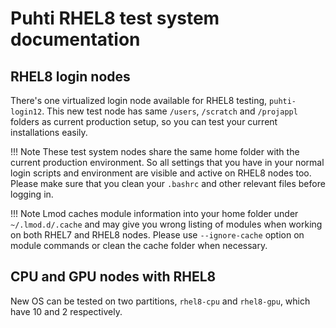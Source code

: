 # Puhti RHEL8 test system documentation

## RHEL8 login nodes

There's one virtualized login node available for RHEL8 testing,
`puhti-login12`. This new test node has same `/users`, `/scratch` and
`/projappl` folders as current production setup, so you can test your
current installations easily.

!!! Note
    These test system nodes share the same home folder with the
    current production environment. So all settings that you have in
    your normal login scripts and environment are visible and active
    on RHEL8 nodes too. Please make sure that you clean your `.bashrc`
    and other relevant files before logging in.

!!! Note
    Lmod caches module information into your home folder under
    `~/.lmod.d/.cache` and may give you wrong listing of modules when
    working on both RHEL7 and RHEL8 nodes. Please use `--ignore-cache`
    option on module commands or clean the cache folder when
    necessary.

## CPU and GPU nodes with RHEL8

New OS can be tested on two partitions, `rhel8-cpu` and `rhel8-gpu`,
which have 10 and 2 respectively.

